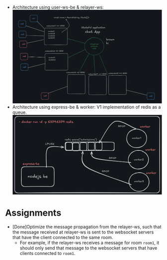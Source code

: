 - Architecture using user-ws-be & relayer-ws:
  ![Scalable Chat App](image.png)
- Architecture using express-be & worker: V1 implementation of redis as a queue.
  ![V1: redis as a queue](image-1.png)

# Assignments
- [Done]Optimize the message propagation from the relayer-ws, such that the message received at relayer-ws is sent to the websocket servers that have the client connected to the same room.
  - For example, if the relayer-ws receives a message for room `room1`, it should only send that message to the websocket servers that have clients connected to `room1`.
